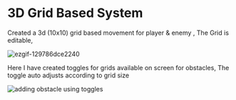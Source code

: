  # 3D Grid Based System 

Created a 3d (10x10) grid based movement for player & enemy , The Grid is editable, 

![ezgif-129786dce2240](https://github.com/user-attachments/assets/95c5d07c-2b60-4838-b113-91c71cd57faa)

Here I have created toggles for grids available on screen for obstacles, The toggle auto adjusts according to grid size  

![adding obstacle using toggles](https://github.com/user-attachments/assets/3bd4b225-cfc2-458a-a2e4-10c965934666)


